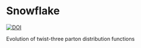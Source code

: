 # Snowflake

[![DOI](https://zenodo.org/badge/792208776.svg)](https://zenodo.org/doi/10.5281/zenodo.11070766)

Evolution of twist-three parton distribution functions
